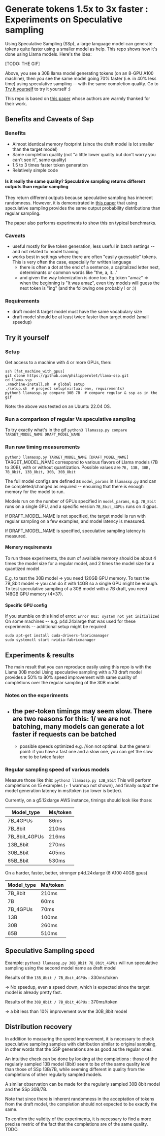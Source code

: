 # Generate tokens 1.5x to 3x faster : Experiments on Speculative sampling


Using Speculative Sampling (SSp), a large language model can generate tokens quite faster using a smaller model as help. This repo shows how it's done using Llama models. Here's the idea:

[TODO: THE GIF]

Above, you see a 30B llama model generating tokens (on an 8-GPU A100 machine), then you see the same model going 70% faster (i.e. in 40% less time) using speculative sampling -- with the same completion quality. Go to [Try it yourself](#try-it-yourself) to try it yourself :)


This repo is based on [this paper](https://arxiv.org/pdf/2302.01318.pdf) whose authors are warmly thanked for their work.

## Benefits and Caveats of Ssp

### Benefits
+ Almost identical memory footprint (since the draft model is lot smaller than the target model)
+ Same completion quality (not "a little lower quality but don't worry you can't see it", same quality)
+ 1.5 to 3 times faster token generation
+ Relatively simple code

#### Is it really the same quality? Speculative sampling returns different outputs than regular sampling
They return different outputs because speculative sampling has inherent randomness. However, it is demonstrated in [this paper](https://arxiv.org/pdf/2302.01318.pdf) that using speculative sampling provides the same output probability distributions than regular sampling.

The paper also performs experiments to show this on typical benchmarks.

### Caveats
- useful mostly for live token generation, less useful in batch settings -- and not related to model training
- works best in settings where there are often "easily guessable" tokens. This is very often the case, especially for written language
    - there is often a dot at the end of a sentence, a capitalized letter next, determinants or common words like "the, a, it..." 
	- and given the way tokenization is done too. Eg token "amaz" => when the beginning is "It was amaz", even tiny models will guess the next token is "ing" (and the following one probably ! or :))

### Requirements
- draft model & target model must have the same vocabulary size
- draft model should be at least twice faster than target model (small speedup)
## Try it yourself

### Setup
Get access to a machine with 4 or more GPUs, then:

```
ssh [fat_machine_with_gpus]
git clone https://github.com/philipperolet/llama-ssp.git
cd llama-ssp
./machine-install.sh  # global setup
./setup.sh  # project setup(virtual env, requirements)
python3 llamassp.py compare 30B 7B  # compare regular & ssp as in the gif
```

Note: the above was tested on an Ubuntu 22.04 OS.

### Run a comparison of regular Vs speculative sampling
To try exactly what's in the gif
```python3 llamassp.py compare TARGET_MODEL_NAME DRAFT_MODEL_NAME```

### Run raw timing measurements
```python3 llamassp.py TARGET_MODEL_NAME [DRAFT_MODEL_NAME]```
TARGET_MODEL_NAME correspond to various flavors of Llama models (7B to 30B), with or without quantization. Possible values are `7B, 13B, 30B, 7B_8bit, 13B_8bit, 30B, 30B_8bit`

The full model configs are defined as `model_params` in `llamassp.py` and can be completed/changed as required -- ensuiring that there is enough memory for the model to run.

Models run on the number of GPUs specified in `model_params`, e.g. `7B_8bit` runs on a single GPU, and a specific version `7B_8bit_4GPUs` runs on 4 gpus.


If DRAFT_MODEL_NAME is not specified, the target model is run with regular sampling on a few examples, and model latency is measured.

If DRAFT_MODEL_NAME is specified, speculative sampling latency is measured.

#### Memory requirements
To run these experiments, the sum of available memory should be about 4 times the model size for a regular model, and 2 times the model size for a quantized model

E.g. to test the 30B model => you need 120GB GPU memory. To test the 7B_8bit model => you can do it with 14GB so a single GPU might be enough.
To test speculative sampling of a 30B model with a 7B draft, you need 148GB GPU memory (4*37). 

#### Specific GPU config
If you stumble on this kind of error: `Error 802: system not yet initialized`
On some machines -- e.g. p4d.24xlarge that was used for these experiments -- additional setup might be required 
```
sudo apt-get install cuda-drivers-fabricmanager
sudo systemctl start nvidia-fabricmanager
```


## Experiments & results
The main result that you can reproduce easily using this repo is with the Llama 30B model
Using speculative sampling with a 7B draft model provides a  50% to 80% speed improvement with same quality of completions over the regular sampling of the 30B model.

### Notes on the experiments
- the per-token timings may seem slow. There are two reasons for this: 1/ we are not batching, many models can generate a lot faster if requests can be batched
    - 

  - possible speeds optimized e.g. //ion not optimal. but the general point: if you have a fast one and a slow one, you can get the slow one to be twice faster


### Regular sampling speed of various models
Measure those like this:
```python3 llamassp.py 13B_8bit```
This will perform completions on 15 examples (+ 1 warmup not shown), and finally output the model generation latency in ms/token (so lower is better).

Currently, on a g5.12xlarge AWS instance, timings should look like those:


|Model_type | Ms/token|
|---|---|
|7B_4GPUs |  86ms|
|7B_8bit | 210ms|
|7B_8bit_4GPUs |  216ms|
|13B_8bit |  270ms|
|30B_8bit |  405ms|
|65B_8bit |  530ms|

On a harder, faster, better, stronger p4d.24xlarge (8 A100 40GB gpus)

|Model_type | Ms/token|
|---|---|
|7B_8bit |  210ms|
|7B|60ms|
|7B_4GPUs|70ms|
|13B|100ms|
|30B|260ms|
|65B|510ms|




## Speculative Sampling speed
Example:
```python3 llamassp.py 30B_8bit 7B_8bit_4GPUs```
will run speculative sampling using the second model name as draft model 

Results of the `13B_8bit / 7B_8bit_4GPUs` : 330ms/token

=> No speedup, even a speed down, which is expected since the target model is already pretty fast.

Results of the `30B_8bit / 7B_8bit_4GPUs` : 370ms/token

=>  a bit less than 10% improvement over the 30B_8bit model

##
## Distribution recovery
In addition to measuring the speed improvement, it is necessary to check speculative sampling samples with distribution similar to original sampling, in other words that the SSP generations are as good as the regular ones.

An intuitive check can be done by looking at the completions : those of the regularly sampled 13B model (8bit) seem to be of the same quality level than those of SSp 13B/7B, while seeming different in quality from the completions of other regularly sampled models.

A similar observation can be made for the regularly sampled 30B 8bit model and the SSp 30B/7B.

Note that since there is inherent randomness in the acceptation of tokens from the draft model, the completion should not expected to be exactly the same. 

To confirm the validity of the experiments, it is necessary to find a more precise metric of the fact that the completions are of the same quality. TODO. 

